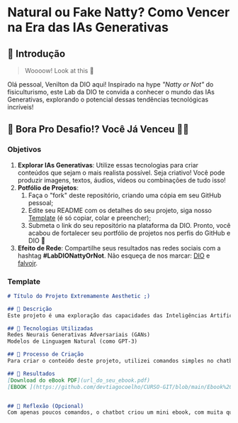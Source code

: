 # Natural ou Fake Natty? Como Vencer na Era das IAs Generativas

## 🚀 Introdução

> Woooow! Look at this 👀

Olá pessoal, Venilton da DIO aqui! Inspirado na hype _"Natty or Not"_ do fisiculturismo, este Lab da DIO te convida a conhecer o mundo das IAs Generativas, explorando o potencial dessas tendências tecnológicas incríveis!

## 🎯 Bora Pro Desafio!? Você Já Venceu 💪🤓

### Objetivos

1. **Explorar IAs Generativas**: Utilize essas tecnologias para criar conteúdos que sejam o mais realista possível. Seja criativo! Você pode produzir imagens, textos, áudios, vídeos ou combinações de tudo isso!
1. **Potfólio de Projetos**:
    1. Faça o "fork" deste repositório, criando uma cópia em seu GitHub pessoal;
    2. Edite seu README com os detalhes do seu projeto, siga nosso [Template](#template) (é só copiar, colar e preencher);
    3. Submeta o link do seu repositório na plataforma da DIO. Pronto, você acabou de fortalecer seu portfólio de projetos nos perfis do GitHub e DIO 🚀
1. **Efeito de Rede**: Compartilhe seus resultados nas redes sociais com a hashtag **#LabDIONattyOrNot**. Não esqueça de nos marcar: [DIO](https://www.linkedin.com/school/dio-makethechange) e [falvojr](https://www.linkedin.com/in/falvojr).

### Template

```markdown
# Título do Projeto Extremamente Aesthetic ;)

## 📒 Descrição
Este projeto é uma exploração das capacidades das Inteligências Artificiais Generativas (IAGs) na criação de conteúdo altamente estético e cativante. Utilizando diversas técnicas e ferramentas de IA, buscamos gerar imagens, textos e áudios que desafiem a distinção entre o real e o artificial, resultando em um projeto visualmente deslumbrante e emocionante.

## 🤖 Tecnologias Utilizadas
Redes Neurais Generativas Adversariais (GANs)
Modelos de Linguagem Natural (como GPT-3)

## 🧐 Processo de Criação
Para criar o conteúdo deste projeto, utilizei comandos simples no chatbot da OpenAI (Chat GPT)

## 🚀 Resultados
[Download do eBook PDF](url_do_seu_ebook.pdf)
[EBOOK ](https://github.com/devtiagocoelho/CURSO-GIT/blob/main/Ebook%20IA.pdf)


## 💭 Reflexão (Opcional)
Com apenas poucos comandos, o chatbot criou um mini ebook, com muita qualidade.
```

